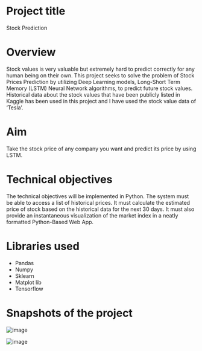 # Project title
Stock Prediction

# Overview
Stock values is very valuable but extremely hard to predict correctly for any human being on their own. This project seeks to solve the problem of Stock Prices Prediction by utilizing Deep Learning models, Long-Short Term Memory (LSTM) Neural Network algorithms, to predict future stock values. Historical data about the stock values that have been publicly listed in Kaggle has been used in this project and I have used the stock value data of ‘Tesla’.

# Aim
Take the stock price of any company you want and predict its price by using LSTM.

# Technical objectives
The technical objectives will be implemented in Python. The system must be able to access a list of historical prices. It must calculate the estimated price of stock based on the historical data for the next 30 days. It must also provide an instantaneous visualization of the market index in a neatly formatted Python-Based Web App.

# Libraries used
- Pandas 
- Numpy
- Sklearn
- Matplot lib
- Tensorflow

# Snapshots of the project
![image](https://github.com/AyushiSahu18/Bharat-Intern-Task-1/assets/129952366/6e7f2dc7-a826-4c29-822e-33163532d55b)

![image](https://github.com/AyushiSahu18/Bharat-Intern-Task-1/assets/129952366/1e7c281f-91d4-4195-b98b-d52a7fd1833b)

